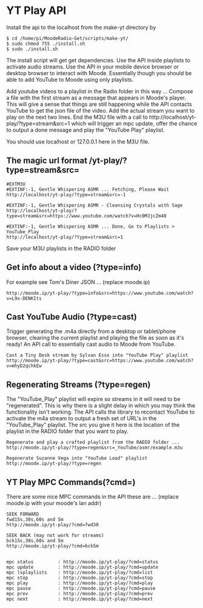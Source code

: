 # YT Play API

Install the api to the localhost from the make-yt directory by
```
$ cd /home/pi/MoodeRadio-Get/scripts/make-yt/
$ sudo chmod 755 ./install.sh
$ sudo ./install.sh
```

The install script will get get dependencies. Use the API inside playlists to activate audio streams. Use the API in your mobile device browser or desktop browser to interact with Moode. Essentially though you should be able to add YouTube to Moode using only playlists.

Add youtube videos to a playlist in the Radio folder in this way ... Compose a file with the first stream as a message that appears in Moode's player. This will give a sense that things are still happening while the API contacts YouTube to get the json file of the video. Add the actual stream you want to play on the next two lines. End the M3U file with a call to http://localhost/yt-play/?type=stream&src=1 which will trigger an mpc update, offer the chance to output a done message and play the "YouTube Play" playlist. 

You should use localhost or 127.0.0.1 here in the M3U file.

## The magic url format /yt-play/?type=stream&src=

```
#EXTM3U
#EXTINF:-1, Gentle Whispering ASMR ... Fetching, Please Wait
http://localhost/yt-play/?type=stream&src=-1

#EXTINF:-1, Gentle Whispering ASMR - Cleansing Crystals with Sage 
http://localhost/yt-play/?type=stream&src=https://www.youtube.com/watch?v=Hc0MJjcZm40

#EXTINF:-1, Gentle Whispering ASMR ... Done, Go to Playlists > YouTube_Play
http://localhost/yt-play/?type=stream&src=1
```

Save your M3U playlists in the RADIO folder


## Get info about a video (?type=info)
For example see Tom's Diner JSON ... (replace moode.ip)

```http://moode.ip/yt-play/?type=info&src=https://www.youtube.com/watch?v=L9x-DENKIts```


## Cast YouTube Audio (?type=cast)
Trigger generating the .m4a directly from a desktop or tablet/phone browser, clearing the current playlist and playing the file as soon as it's ready! An API call to essentially cast audio to Moode from YouTube.

```
Cast a Tiny Desk stream by Sylvan Esso into "YouTube Play" playlist
http://moode.ip/yt-play/?type=cast&src=https://www.youtube.com/watch?v=mhyD2qchkEw

```

## Regenerating Streams (?type=regen)
The "YouTube_Play" playlist will expire so streams in it will need to be "regenerated". This is why there is a slight delay in which you may think the functionality isn't working. The API calls the library to recontact YouTube to activate the m4a stream to output a fresh set of URL's in the "YouTube_Play" playlist. The src you give it here is the location of the playlist in the RADIO folder that you want to play.

```
Regenerate and play a crafted playlist from the RADIO folder ...
http://moode.ip/yt-play/?type=regen&src=_YouTube/asmr/example.m3u

Regenerate Suzanne Vega into "YouTube Load" playlist
http://moode.ip/yt-play/?type=regen
```



## YT Play MPC Commands(?cmd=)

There are some nice MPC commands in the API these are ...
(replace moode.ip with your moode's lan addr)

```
SEEK FORWARD
fwd15s,30s,60s and 5m
http://moode.ip/yt-play/?cmd=fwd30

SEEK BACK (may not work for streams)
bck15s,30s,60s and 5m
http://moode.ip/yt-play/?cmd=bck5m


mpc status         : http://moode.ip/yt-play/?cmd=status
mpc update         : http://moode.ip/yt-play/?cmd=update
mpc lsplaylists    : http://moode.ip/yt-play/?cmd=list
mpc stop           : http://moode.ip/yt-play/?cmd=stop
mpc play           : http://moode.ip/yt-play/?cmd=play
mpc pause          : http://moode.ip/yt-play/?cmd=pause
mpc prev           : http://moode.ip/yt-play/?cmd=prev
mpc next           : http://moode.ip/yt-play/?cmd=next
```
